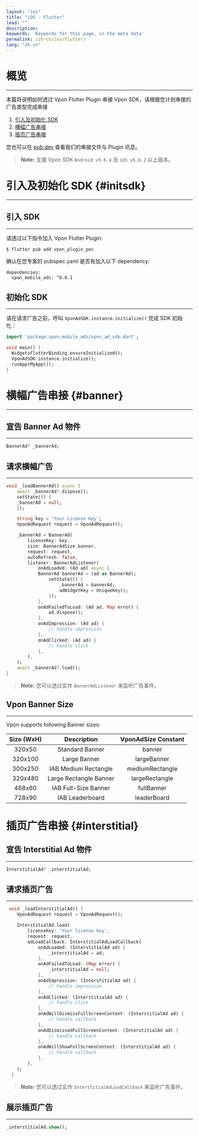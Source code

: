 ```yaml
---
layout: "ios"
title: "iOS - Flutter"
lead: ""
description:
keywords: 'Keywords for this page, in the meta data'
permalink: /zh-cn/ios/flutter/
lang: "zh-cn"
---
```



# 概览
---

本篇将说明如何透过 Vpon Flutter Plugin 串接 Vpon SDK，请根据您计划串接的广告类型完成串接

1. [引入及初始化 SDK](#initsdk)
2. [横幅广告串接](#banner)
3. [插页广告串接](#interstitial)

您也可以在 [pub.dev] 查看我们的串接文件与 Plugin 讯息。

>**Note:** 支援 Vpon SDK `Android v5.6.4` 及 `iOS v5.6.2` 以上版本。

# 引入及初始化 SDK {#initsdk}
---

## 引入 SDK
---

请透过以下指令加入 Vpon Flutter Plugin:

```
$ flutter pub add vpon_plugin_poc
```

确认在您专案的 pubspec.yaml 是否有加入以下 dependency:

```
dependencies:
  vpon_mobile_ads: ^0.0.1
```

## 初始化 SDK
---

请在请求广告之前，呼叫 `VponAdSDK.instance.initialize()` 完成 SDK 初始化：

```dart
import 'package:vpon_mobile_ads/vpon_ad_sdk.dart';

void main() {
  WidgetsFlutterBinding.ensureInitialized();
  VponAdSDK.instance.initialize();
  runApp(MyApp());
}
```

# 横幅广告串接 {#banner}
---

## 宣告 Banner Ad 物件
---

```dart
BannerAd? _bannerAd;
```

## 请求横幅广告
---

```dart
void _loadBannerAd() async {
    await _bannerAd?.dispose();
    setState(() {
    _bannerAd = null;
    });

    String key = 'Your License Key';
    VponAdRequest request = VponAdRequest();

    _bannerAd = BannerAd(
        licenseKey: key,
        size: BannerAdSize.banner,
        request: request,
        autoRefresh: false,
        listener: BannerAdListener(
            onAdLoaded: (Ad ad) async {
            BannerAd bannerAd = (ad as BannerAd);
                setState(() {
                    _bannerAd = bannerAd;
                    adWidgetKey = UniqueKey();
                });
            },
            onAdFailedToLoad: (Ad ad, Map error) {
                ad.dispose();
            },
            onAdImpression: (Ad ad) {
                // handle impression
            },
            onAdClicked: (Ad ad) {
                // handle click
            },
        ),
    );
    await _bannerAd?.load();
}
```

>**Note:** 您可以透过实作 `BannerAdListener` 来监听广告事件。

## Vpon Banner Size
---
Vpon supports following Banner sizes:

|      Size (WxH)            | Description    |  VponAdSize Constant            |
  :------------------------: | :-------------:| :-----------------------------:
  320x50                     | Standard Banner| banner
  320x100                    | Large Banner   | largeBanner
  300x250                    |IAB Medium Rectangle| mediumRectangle
  320x480                    | Large Rectangle Banner| largeRectangle
  468x60                     |IAB Full-Size Banner| fullBanner
  728x90                     | IAB Leaderboard|  leaderBoard

# 插页广告串接 {#interstitial}

## 宣告 Interstitial Ad 物件
--- 

```dart
InterstitialAd? _interstitialAd;
```

## 请求插页广告
---

```dart
 void _loadInterstitialAd() {
    VponAdRequest request = VponAdRequest();

    InterstitialAd.load(
        licenseKey: 'Your license key',
        request: request,
        adLoadCallback: InterstitialAdLoadCallback(
            onAdLoaded: (InterstitialAd ad) {
                _interstitialAd = ad;
            },
            onAdFailedToLoad: (Map error) {
                _interstitialAd = null;
            },
            onAdImpression: (InterstitialAd ad) {
                // handle impression
            },
            onAdClicked: (InterstitialAd ad) {
                // handle click
            },
            onAdWillDismissFullScreenContent: (InterstitialAd ad) {
                // handle callback
            },
            onAdDismissedFullScreenContent: (InterstitialAd ad) {
                // handle callback
            },
            onAdWillShowFullScreenContent: (InterstitialAd ad) {
                // handle callback
            },
        ),
    );
  }
```

>**Note:** 您可以透过实作 `InterstitialAdLoadCallback` 来监听广告事件。

## 展示插页广告
---

```dart
_interstitialAd.show();
```

[pub.dev]: https://pub.dev/packages/vpon_mobile_ads/install